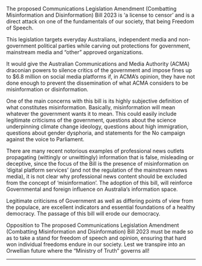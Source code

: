 The proposed Communications Legislation Amendment (Combatting Misinformation and
Disinformation) Bill 2023 is ‘a license to censor’ and is a direct attack on one of the
fundamentals of our society, that being Freedom of Speech.

This legislation targets everyday Australians, independent media and non-government
political parties while carving out protections for government, mainstream media and
“other” approved organizations.

It would give the Australian Communications and Media Authority (ACMA) draconian
powers to silence critics of the government and impose fines up to $6.8 million on social
media platforms if, in ACMA’s opinion, they have not done enough to prevent the
dissemination of what ACMA considers to be misinformation or disinformation.

One of the main concerns with this bill is its highly subjective definition of what constitutes
misinformation. Basically, misinformation will mean whatever the government wants it to
mean. This could easily include legitimate criticisms of the government, questions about
the science underpinning climate change ideology, questions about high immigration,
questions about gender dysphoria, and statements for the No campaign against the voice
to Parliament.

There are many recent notorious examples of professional news outlets propagating
(wittingly or unwittingly) information that is false, misleading or deceptive, since the focus
of the Bill is the presence of misinformation on ‘digital platform services’ (and not the
regulation of the mainstream news media), it is not clear why professional news content
should be excluded from the concept of ‘misinformation’. The adoption of this bill, will
reinforce Governmental and foreign influence on Australia‘s information space.

Legitimate criticisms of Government as well as differing points of view from the populace,
are excellent indicators and essential foundations of a healthy democracy. The passage of
this bill will erode our democracy.

Opposition to The proposed Communications Legislation Amendment (Combatting
Misinformation and Disinformation) Bill 2023 must be made so as to take a stand for
freedom of speech and opinion, ensuring that hard won individual freedoms endure in our
society. Lest we transpire into an Orwellian future where the “Ministry of Truth” governs all!


-----

